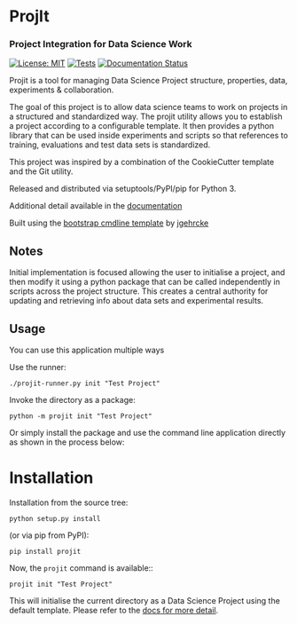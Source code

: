 # ProjIt
### Project Integration for Data Science Work 

[![License: MIT](https://img.shields.io/badge/License-MIT-yellow.svg)](https://opensource.org/licenses/MIT)
[![Tests](https://github.com/john-hawkins/projit/actions/workflows/python-package.yml/badge.svg)](https://github.com/john-hawkins/projit/actions/workflows/python-package.yml)
[![Documentation Status](https://readthedocs.org/projects/projit/badge/?version=latest)](https://projit.readthedocs.io/en/latest/?badge=latest)
<!--
[![PyPI](https://img.shields.io/pypi/v/projit.svg)](https://pypi.org/project/projit)
-->

Projit is a tool for managing Data Science Project structure, properties, data, experiments & collaboration.

The goal of this project is to allow data science teams to work on
projects in a structured and standardized way. The projit utility
allows you to establish a project according to a configurable template.
It then provides a python library that can be used inside experiments and
scripts so that references to training, evaluations and test data sets
is standardized.

This project was inspired by a combination of the CookieCutter template
and the Git utility.



Released and distributed via setuptools/PyPI/pip for Python 3.
 
Additional detail available in the [documentation](https://projit.readthedocs.io)

Built using the 
[bootstrap cmdline template](https://github.com/jgehrcke/python-cmdline-bootstrap)
 by [jgehrcke](https://github.com/jgehrcke)


## Notes

Initial implementation is focused allowing the user to initialise a project, and then
modify it using a python package that can be called independently in scripts across 
the project structure. This creates a central authority for updating and retrieving
info about data sets and experimental results.

## Usage

You can use this application multiple ways

Use the runner:

```
./projit-runner.py init "Test Project" 
```

Invoke the directory as a package:

```
python -m projit init "Test Project"
```

Or simply install the package and use the command line application directly
as shown in the process below:

# Installation

Installation from the source tree:

```
python setup.py install
```

(or via pip from PyPI):

```
pip install projit
```

Now, the ``projit`` command is available::

```
projit init "Test Project"
```

This will initialise the current directory as a Data Science Project using
the default template. Please refer to the [docs for more detail]().

